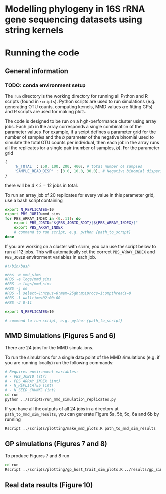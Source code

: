 # Modelling phylogeny in 16S rRNA gene sequencing datasets using string kernels

# Running the code

## General information

### TODO: conda environment setup

The `run` directory is the working directory for running all Python and R scripts (found in `scripts`). Python scripts are used to run simulations (e.g. generating OTU counts, computing kernels, MMD values are fitting GPs) and R scripts are used for making plots.

The code is designed to be run on a high-performance cluster using array jobs. Each job in the array corresponds a single combination of the parameter values. For example, if a script defines a parameter grid  for the number of samples and the $b$ parameter of the negative binomial used to simulate the total OTU counts per individual, then each job in the array runs all the replicates for a single pair (number of samples, $b$). For the parameter grid

```python
{
    'N_TOTAL' : [50, 100, 200, 400], # total number of samples
    'SAMPLE_READ_DISP' : [3.0, 10.0, 30.0], # Negative binomial dispersion
}
```

there will be $4 \times 3 = 12$ jobs in total.

To run an array job of 20 replicates for every value in this parameter grid, use a bash script containing

```sh
export N_REPLICATES=10
export PBS_JOBID=mmd_sims
for PBS_ARRAY_INDEX in {0..11}; do 
	export PBS_JOBID="${PBS_JOBID_ROOT}[${PBS_ARRAY_INDEX}]"
	export PBS_ARRAY_INDEX
	# command to run script, e.g. python {path_to_script}
done
```

If you are working on a cluster with slurm, you can use the script below to run all 12 jobs. This will automatically set the correct `PBS_ARRAY_INDEX` and `PBS_JOBID` environment variables in each job.

```sh
#!/bin/bash

#PBS -N mmd_sims
#PBS -e logs/mmd_sims
#PBS -o logs/mmd_sims
#PBS -j oe
#PBS -l select=1:ncpus=8:mem=25gb:mpiprocs=1:ompthreads=8
#PBS -l walltime=02:00:00
#PBS -J 0-11

export N_REPLICATES=10

# command to run script, e.g. python {path_to_script}
```


## MMD Simulations (Figures 5 and 6)

There are 24 jobs for the MMD simulations.

To run the simulations for a single data point of the MMD simulations (e.g. if you are running locally) run the following commands:

```sh
# Requires environment variables:
# - PBS_JOBID (str)
# - PBS_ARRAY_INDEX (int)
# - N_REPLICATES (int)
# - N_SEED_CHUNKS (int)
cd run
python ../scripts/run_mmd_simulation_replicates.py 
```

If you have all the outputs of all 24 jobs in a directory at `path_to_mmd_sim_results`, you can generate Figure 5a, 5b, 5c, 6a and 6b by running

```sh
Rscript ../scripts/plotting/make_mmd_plots.R path_to_mmd_sim_results
```

## GP simulations (Figures 7 and 8)

To produce Figures 7 and 8 run

```sh
cd run
Rscript ../scripts/plotting/gp_host_trait_sim_plots.R ../results/gp_simulations/manuscript.zip
```


## Real data results (Figure 10)

